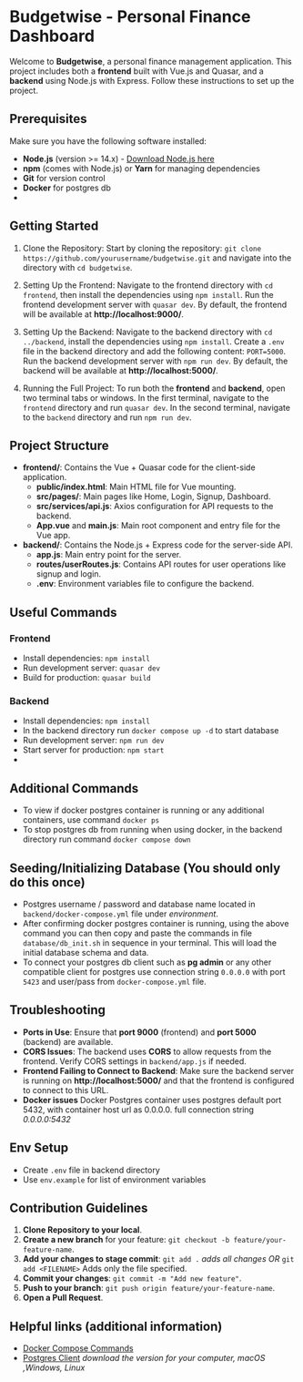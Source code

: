 # Budgetwise - Personal Finance Dashboard

Welcome to **Budgetwise**, a personal finance management application. This project includes both a **frontend** built with Vue.js and Quasar, and a **backend** using Node.js with Express. Follow these instructions to set up the project.

## Prerequisites
Make sure you have the following software installed:
- **Node.js** (version >= 14.x) - [Download Node.js here](https://nodejs.org/)
- **npm** (comes with Node.js) or **Yarn** for managing dependencies
- **Git** for version control
- **Docker** for postgres db
- 
## Getting Started
1. Clone the Repository: Start by cloning the repository: `git clone https://github.com/yourusername/budgetwise.git` and navigate into the directory with `cd budgetwise`.

2. Setting Up the Frontend: Navigate to the frontend directory with `cd frontend`, then install the dependencies using `npm install`. Run the frontend development server with `quasar dev`. By default, the frontend will be available at **http://localhost:9000/**.

3. Setting Up the Backend: Navigate to the backend directory with `cd ../backend`, install the dependencies using `npm install`. Create a `.env` file in the backend directory and add the following content: `PORT=5000`. Run the backend development server with `npm run dev`. By default, the backend will be available at **http://localhost:5000/**.

4. Running the Full Project: To run both the **frontend** and **backend**, open two terminal tabs or windows. In the first terminal, navigate to the `frontend` directory and run `quasar dev`. In the second terminal, navigate to the `backend` directory and run `npm run dev`.

## Project Structure
- **frontend/**: Contains the Vue + Quasar code for the client-side application.
  - **public/index.html**: Main HTML file for Vue mounting.
  - **src/pages/**: Main pages like Home, Login, Signup, Dashboard.
  - **src/services/api.js**: Axios configuration for API requests to the backend.
  - **App.vue** and **main.js**: Main root component and entry file for the Vue app.
- **backend/**: Contains the Node.js + Express code for the server-side API.
  - **app.js**: Main entry point for the server.
  - **routes/userRoutes.js**: Contains API routes for user operations like signup and login.
  - **.env**: Environment variables file to configure the backend.

## Useful Commands
### Frontend
- Install dependencies: `npm install`
- Run development server: `quasar dev`
- Build for production: `quasar build`
### Backend
- Install dependencies: `npm install`
- In the backend directory run `docker compose up -d` to start database
- Run development server: `npm run dev`
- Start server for production: `npm start`
- 
## Additional Commands
- To view if docker postgres container is running or any additional containers, use command `docker ps`
- To stop postgres db from running when using docker, in the backend directory run command `docker compose down`

## Seeding/Initializing Database (You should only do this once)
- Postgres username / password and database name located in `backend/docker-compose.yml` file under _environment_.
- After confirming docker postgres container is running, using the above command you can then copy and paste the commands in file `database/db_init.sh`
in sequence in your terminal. This will load the initial database schema and data.
- To connect your postgres db client such as **pg admin** or any other compatible client for postgres use connection string `0.0.0.0` with port `5423` and user/pass from `docker-compose.yml` file.

## Troubleshooting
- **Ports in Use**: Ensure that **port 9000** (frontend) and **port 5000** (backend) are available.
- **CORS Issues**: The backend uses **CORS** to allow requests from the frontend. Verify CORS settings in `backend/app.js` if needed.
- **Frontend Failing to Connect to Backend**: Make sure the backend server is running on **http://localhost:5000/** and that the frontend is configured to connect to this URL.
- **Docker issues** Docker Postgres container uses postgres default port 5432, with container host url as 0.0.0.0. full connection string _0.0.0.0:5432_

## Env Setup
- Create `.env` file in backend directory
- Use `env.example` for list of environment variables

## Contribution Guidelines
1. **Clone Repository to your local**.
2. **Create a new branch** for your feature: `git checkout -b feature/your-feature-name`.
3. **Add your changes to stage commit**:  `git add .` _adds all changes_  *OR* `git add <FILENAME>` Adds only the file specified.
4. **Commit your changes**: `git commit -m "Add new feature"`.
5. **Push to your branch**: `git push origin feature/your-feature-name`.
6. **Open a Pull Request**.

## Helpful links (additional information)
- [Docker Compose Commands](https://devopscycle.com/blog/the-ultimate-docker-compose-cheat-sheet/#download-the-ultimate-docker-compose-cheat-sheet)
- [Postgres Client](https://www.pgadmin.org/down) _download the version for your computer, macOS ,Windows, Linux_
